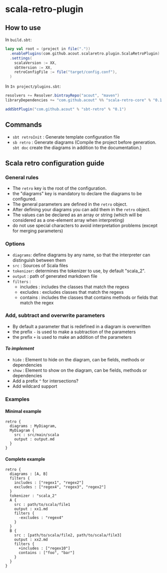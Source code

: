 # scala-retro-plugin

## How to use 

In `build.sbt`:

```scala
lazy val root = (project in file("."))
  .enablePlugins(com.github.acout.scalaretro.plugin.ScalaRetroPlugin)
  .settings(
    scalaVersion := XX,
    sbtVersion := XX,
    retroConfigFile := file("target/config.conf"),
  )
```

In `In project/plugins.sbt`:

```scala
resolvers += Resolver.bintrayRepo("acout", "maven")
libraryDependencies += "com.github.acout" %% "scala-retro-core" % "0.1.4"

addSbtPlugin("com.github.acout" % "sbt-retro" % "0.1")
```

## Commands 

- `sbt retroInit` :  Generate template configuration file
- `sb retro` : Generate diagrams (Compile the project before generation. `sbt doc` create the diagrams in addition to the documentation.)

## Scala retro configuration guide

### General rules

- The `retro` key is the root of the configuration.
- the "diagrams" key is mandatory to declare the diagrams to be configured.
- The general parameters are defined in the `retro` object.
- After defining your diagrams you can add them in the `retro` object.
- The values can be declared as an array or string (which will be considered as a one-element array when interpreting) 
- do not use special characters to avoid interpretation problems (except for merging parameters)

### Options

- `diagrams`: define diagrams by any name, so that the interpreter can distinguish between them
-  `src` : Sources of Scala files
- `tokenizer`: determines the tokenizer to use, by default "scala_2".
- `output` : path of generated markdown file
- `filters` : 
    - includes : includes the classes that match the regexs
    - excludes : excludes classes that match the regexs
    - contains : includes the classes that contains methods or fields that match the regex
    
### Add, subtract and overwrite parameters

- By default a parameter that is redefined in a diagram is overwritten
- the prefix `-` is used to make a subtraction of the parameters
- the prefix `+` is used to make an addition of the parameters


#### *To implement*

- `hide` : Element to hide on the diagram, can be fields, methods or dependencies 
- `show` : Element to show on the diagram, can be fields, methods or dependencies 
-  Add a prefix `^` for intersections?
- Add wildcard support

### Examples

#### Minimal example

```
retro {
  diagrams : MyDiagram,
  MyDiagram {
    src : src/main/scala
    output : output.md
  }
}
```

#### Complete example

```
retro {
  diagrams : [A, B]
  filters {
    includes : ["regex1", "regex2"]
    excludes : ["regex4", "regex3", "regex2"]
  }
  tokenizer : "scala_2"
  A {
    src : path/to/scala/file1
    output : xx1.md
    filters {
      -excludes : "regex4"
    }
  }
  B {
    src : [path/to/scala/file2, path/to/scala/file3]
    output : xx2.md
    filters {
      +includes : ["regex10"]
      contains : ["foo", "bar"]
    }
  }
}
```
